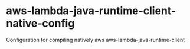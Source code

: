 # aws-lambda-java-runtime-client-native-config

Configuration for compiling natively aws aws-lambda-java-runtime-client
